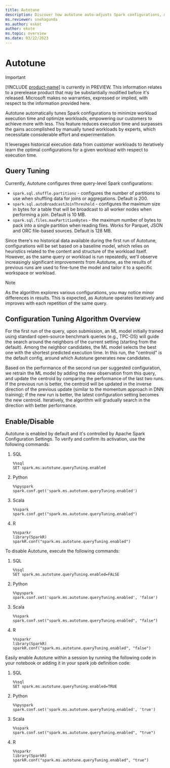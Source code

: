 ```yaml
---
title: Autotune
description: Discover how autotune auto-adjusts Spark configurations, minimizing workload execution time and optimizing performance.
ms.reviewer: snehagunda
ms.author: eskot
author: ekote
ms.topic: overview
ms.date: 03/22/2023
---
```


# Autotune
> [!IMPORTANT]
> [!INCLUDE [product-name](../includes/product-name.md)] is currently in PREVIEW. This information relates to a prerelease product that may be substantially modified before it's released. Microsoft makes no warranties, expressed or implied, with respect to the information provided here.

Autotune automatically tunes Spark configurations to minimize workload execution time and optimize workloads, empowering our customers to achieve more with less. This feature reduces execution time and surpasses the gains accomplished by manually tuned workloads by experts, which necessitate considerable effort and experimentation.

It leverages historical execution data from customer workloads to iteratively learn the optimal configurations for a given workload with respect to execution time.

## Query Tuning

Currently, Autotune configures three query-level Spark configurations:
* `spark.sql.shuffle.partitions` - configures the number of partitions to use when shuffling data for joins or aggregations. Default is 200.
* `spark.sql.autoBroadcastJoinThreshold` - configures the maximum size in bytes for a table that will be broadcast to all worker nodes when performing a join. Default is 10 MB.
* `spark.sql.files.maxPartitionBytes` - the maximum number of bytes to pack into a single partition when reading files. Works for Parquet, JSON and ORC file-based sources. Default is 128 MB.


Since there's no historical data available during the first run of Autotune, configurations will be set based on a baseline model, which relies on heuristics related to the content and structure of the workload itself. However, as the same query or workload is run repeatedly, we'll observe increasingly significant improvements from Autotune, as the results of previous runs are used to fine-tune the model and tailor it to a specific workspace or workload.

>[!NOTE]
> As the algorithm explores various configurations, you may notice minor differences in results. This is expected, as Autotune operates iteratively and improves with each repetition of the same query.

## Configuration Tuning Algorithm Overview
For the first run of the query, upon submission, an ML model initially trained using standard open-source benchmark queries (e.g., TPC-DS) will guide the search around the neighbors of the current setting (starting from the default). Among the neighbor candidates, the ML model selects the best one with the shortest predicted execution time. In this run, the "centroid" is the default config, around which Autotune generates new candidates.

Based on the performance of the second run per suggested configuration, we retrain the ML model by adding the new observation from this query, and update the centroid by comparing the performance of the last two runs. If the previous run is better, the centroid will be updated in the inverse direction of the previous update (similar to the momentum approach in DNN training); if the new run is better, the latest configuration setting becomes the new centroid. Iteratively, the algorithm will gradually search in the direction with better performance.


## Enable/Disable

Autotune is enabled by default and it's controlled by Apache Spark Configuration Settings. To verify and confirm its activation, use the following commands:
1. SQL
   ```
   %%sql 
   SET spark.ms.autotune.queryTuning.enabled 
   ```
1. Python 
   ```
   %%pyspark  
   spark.conf.get('spark.ms.autotune.queryTuning.enabled')   
   ```
1. Scala 
   ```
   %%spark  
   spark.conf.get("spark.ms.autotune.queryTuning.enabled") 
   ```
1. R
   ```
   %%sparkr
   library(SparkR)
   sparkR.conf("spark.ms.autotune.queryTuning.enabled")
   ```

To disable Autotune, execute the following commands:
1. SQL
   ```
   %%sql 
   SET spark.ms.autotune.queryTuning.enabled=FALSE 
   ```
1. Python 
   ```
   %%pyspark  
   spark.conf.set('spark.ms.autotune.queryTuning.enabled', 'false')   
   ```
1. Scala 
   ```
   %%spark  
   spark.conf.set("spark.ms.autotune.queryTuning.enabled", "false") 
   ```
1. R
   ```
   %%sparkr
   library(SparkR)
   sparkR.conf("spark.ms.autotune.queryTuning.enabled", "false")
   ```

Easily enable Autotune within a session by running the following code in your notebook or adding it in your spark job definition code: 

1. SQL
   ```
   %%sql 
   SET spark.ms.autotune.queryTuning.enabled=TRUE 
   ```
1. Python 
   ```
   %%pyspark  
   spark.conf.set('spark.ms.autotune.queryTuning.enabled', 'true')   
   ```
1. Scala 
   ```
   %%spark  
   spark.conf.set("spark.ms.autotune.queryTuning.enabled", "true") 
   ```
1. R
   ```
   %%sparkr
   library(SparkR)
   sparkR.conf("spark.ms.autotune.queryTuning.enabled", "true")
   ```
